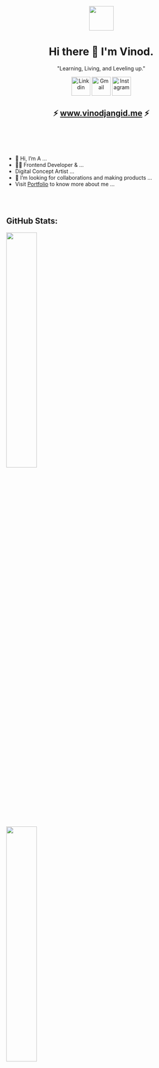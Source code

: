 



<p align="center"><img src="https://github.com/vinodjangid07/vinodjangid07/assets/86096184/fdcd1f9c-22a8-45a8-b586-072c6ef901f5" alt="" height="65"></p>

<h1 align="center">Hi there 👋 I'm Vinod.</h1>
<p align="center">"Learning, Living, and Leveling up."</p>

<p align="center">
 <a href="https://www.linkedin.com/in/vinod-jangid-b401111a1/" target="_blank"><img src="https://user-images.githubusercontent.com/86096184/229785503-76f02673-166c-4275-8e1f-c33240a3d078.png" alt="Linkdin" height="50"></a>
  <a href="mailto:infovinodjangid@gmail.com" target="_blank"><img src="https://user-images.githubusercontent.com/86096184/229787118-bb815950-f64e-49e7-a353-11a453e7af3f.png" alt="Gmail" height="50"></a>
 <a href="https://www.instagram.com/its_.me._vinod/" target="_blank"><img src="https://user-images.githubusercontent.com/86096184/229785505-e2340deb-a735-40dd-88fe-1019190a85ad.png" alt="Instagram" height="50"></a>
</p>




<h2 align="center">
  ⚡ <a href="https://vinodjangid.me" target="_blank">www.vinodjangid.me</a> ⚡
  <br><br>
</h2>
<br>
<br>




<ul>
  <li>👋 Hi, I’m A ...</li>
  <li>👨‍💻 Frontend Developer & ...</li>
  <li>Digital Concept Artist ...</li>
  <li>💞️ I’m looking for collaborations and making products ...</li>
  <li>Visit  <a href="https://vinodjangid.me/" target="_blank">Portfolio</a> to know more about me ...</li>
</ul>
<br>
<br>
<h2>GitHub Stats:</h2>
<p ><img width = 40% src="https://github-readme-stats.vercel.app/api?username=vinodjangid07&show_icons=true&theme=tokyonight" alt="" >
 <br>
 <br>
<img width = 40% src="https://github-readme-stats.vercel.app/api/top-langs/?username=vinodjangid07&layout=compact&theme=tokyonight" alt="" ></p>


